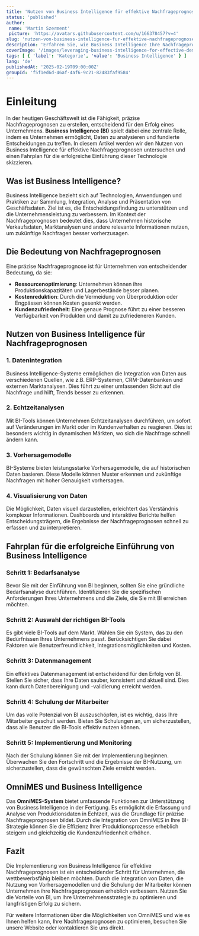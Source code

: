 ```yaml
---
title: 'Nutzen von Business Intelligence für effektive Nachfrageprognosen: Ein Fahrplan für erfolgreiche Technologieeinführung'
status: 'published'
author:
 name: 'Martin Szerment'
 picture: 'https://avatars.githubusercontent.com/u/166378457?v=4'
slug: 'nutzen-von-business-intelligence-fur-effektive-nachfrageprognosen-ein-fahrplan-fur-erfolgreiche-technologieeinfuhrung'
description: 'Erfahren Sie, wie Business Intelligence Ihre Nachfrageprognosen optimieren kann und welche Schritte für eine erfolgreiche Einführung notwendig sind.'
coverImage: '/images/leveraging-business-intelligence-for-effective-demand-forecasting-a-roadmap-for-successful-technology-adoption.png'
tags: [ { 'label': 'Kategorie', 'value': 'Business Intelligence' } ]
lang: 'de'
publishedAt: '2025-02-19T09:00:00Z'
groupId: 'f5f1ed6d-46af-4af6-9c21-82483faf9584'
---
```

# Einleitung

In der heutigen Geschäftswelt ist die Fähigkeit, präzise Nachfrageprognosen zu erstellen, entscheidend für den Erfolg eines Unternehmens. **Business Intelligence (BI)** spielt dabei eine zentrale Rolle, indem es Unternehmen ermöglicht, Daten zu analysieren und fundierte Entscheidungen zu treffen. In diesem Artikel werden wir den Nutzen von Business Intelligence für effektive Nachfrageprognosen untersuchen und einen Fahrplan für die erfolgreiche Einführung dieser Technologie skizzieren.

## Was ist Business Intelligence?

Business Intelligence bezieht sich auf Technologien, Anwendungen und Praktiken zur Sammlung, Integration, Analyse und Präsentation von Geschäftsdaten. Ziel ist es, die Entscheidungsfindung zu unterstützen und die Unternehmensleistung zu verbessern. Im Kontext der Nachfrageprognosen bedeutet dies, dass Unternehmen historische Verkaufsdaten, Marktanalysen und andere relevante Informationen nutzen, um zukünftige Nachfragen besser vorherzusagen.

## Die Bedeutung von Nachfrageprognosen

Eine präzise Nachfrageprognose ist für Unternehmen von entscheidender Bedeutung, da sie:

- **Ressourcenoptimierung**: Unternehmen können ihre Produktionskapazitäten und Lagerbestände besser planen.
- **Kostenreduktion**: Durch die Vermeidung von Überproduktion oder Engpässen können Kosten gesenkt werden.
- **Kundenzufriedenheit**: Eine genaue Prognose führt zu einer besseren Verfügbarkeit von Produkten und damit zu zufriedeneren Kunden.

## Nutzen von Business Intelligence für Nachfrageprognosen

### 1. Datenintegration

Business Intelligence-Systeme ermöglichen die Integration von Daten aus verschiedenen Quellen, wie z.B. ERP-Systemen, CRM-Datenbanken und externen Marktanalysen. Dies führt zu einer umfassenden Sicht auf die Nachfrage und hilft, Trends besser zu erkennen.

### 2. Echtzeitanalysen

Mit BI-Tools können Unternehmen Echtzeitanalysen durchführen, um sofort auf Veränderungen im Markt oder im Kundenverhalten zu reagieren. Dies ist besonders wichtig in dynamischen Märkten, wo sich die Nachfrage schnell ändern kann.

### 3. Vorhersagemodelle

BI-Systeme bieten leistungsstarke Vorhersagemodelle, die auf historischen Daten basieren. Diese Modelle können Muster erkennen und zukünftige Nachfragen mit hoher Genauigkeit vorhersagen.

### 4. Visualisierung von Daten

Die Möglichkeit, Daten visuell darzustellen, erleichtert das Verständnis komplexer Informationen. Dashboards und interaktive Berichte helfen Entscheidungsträgern, die Ergebnisse der Nachfrageprognosen schnell zu erfassen und zu interpretieren.

## Fahrplan für die erfolgreiche Einführung von Business Intelligence

### Schritt 1: Bedarfsanalyse

Bevor Sie mit der Einführung von BI beginnen, sollten Sie eine gründliche Bedarfsanalyse durchführen. Identifizieren Sie die spezifischen Anforderungen Ihres Unternehmens und die Ziele, die Sie mit BI erreichen möchten.

### Schritt 2: Auswahl der richtigen BI-Tools

Es gibt viele BI-Tools auf dem Markt. Wählen Sie ein System, das zu den Bedürfnissen Ihres Unternehmens passt. Berücksichtigen Sie dabei Faktoren wie Benutzerfreundlichkeit, Integrationsmöglichkeiten und Kosten.

### Schritt 3: Datenmanagement

Ein effektives Datenmanagement ist entscheidend für den Erfolg von BI. Stellen Sie sicher, dass Ihre Daten sauber, konsistent und aktuell sind. Dies kann durch Datenbereinigung und -validierung erreicht werden.

### Schritt 4: Schulung der Mitarbeiter

Um das volle Potenzial von BI auszuschöpfen, ist es wichtig, dass Ihre Mitarbeiter geschult werden. Bieten Sie Schulungen an, um sicherzustellen, dass alle Benutzer die BI-Tools effektiv nutzen können.

### Schritt 5: Implementierung und Monitoring

Nach der Schulung können Sie mit der Implementierung beginnen. Überwachen Sie den Fortschritt und die Ergebnisse der BI-Nutzung, um sicherzustellen, dass die gewünschten Ziele erreicht werden.

## OmniMES und Business Intelligence

Das **OmniMES-System** bietet umfassende Funktionen zur Unterstützung von Business Intelligence in der Fertigung. Es ermöglicht die Erfassung und Analyse von Produktionsdaten in Echtzeit, was die Grundlage für präzise Nachfrageprognosen bildet. Durch die Integration von OmniMES in Ihre BI-Strategie können Sie die Effizienz Ihrer Produktionsprozesse erheblich steigern und gleichzeitig die Kundenzufriedenheit erhöhen.

## Fazit

Die Implementierung von Business Intelligence für effektive Nachfrageprognosen ist ein entscheidender Schritt für Unternehmen, die wettbewerbsfähig bleiben möchten. Durch die Integration von Daten, die Nutzung von Vorhersagemodellen und die Schulung der Mitarbeiter können Unternehmen ihre Nachfrageprognosen erheblich verbessern. Nutzen Sie die Vorteile von BI, um Ihre Unternehmensstrategie zu optimieren und langfristigen Erfolg zu sichern. 

Für weitere Informationen über die Möglichkeiten von OmniMES und wie es Ihnen helfen kann, Ihre Nachfrageprognosen zu optimieren, besuchen Sie unsere Website oder kontaktieren Sie uns direkt.
